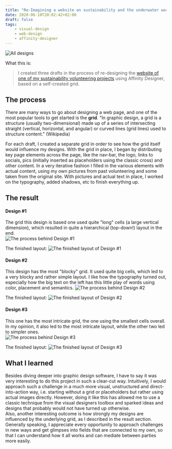 ```yaml
---
title: "Re-Imagining a website on sustainability and the underwater world"
date: 2020-06-10T20:02:42+02:00
draft: false
tags:
    - visual-design
    - web-design
    - affinity-designer
---
```


![All designs](/web-uww/AlleZusammen.png)

What this is:
> I created three drafts in the process of re-designing the [website of one of my sustainability volunteering projects](https://unterwasserwelten.org/) using Affinity Designer, based on a self-created grid.

## The process
There are many ways to go about designing a web page, and one of the most popular tools to get started is the **grid**. "In graphic design, a grid is a structure (usually two-dimensional) made up of a series of intersecting straight (vertical, horizontal, and angular) or curved lines (grid lines) used to structure content." (Wikipedia)

For each draft, I created a separate grid in order to see how the grid itself would influence my designs. With the grid in place, I began by distributing key page elements across the page, like the nav-bar, the logo, links to socials, pics (initially inserted as placeholders using the classic cross) and other content. In a very iterative fashion I filled in the various elements with actual content, using my own pictures from past volunteering and some taken from the original site. With pictures and actual text in place, I worked on the typography, added shadows, etc to finish everything up.

## The result
#### Design #1
The grid this design is based one used quite "long" cells (a large vertical dimension), which resulted in quite a hierarchical (top-down!) layout in the end.  
![The process behind Design #1](/web-uww/1process.gif)

The finished layout:
![The finished layout of Design #1](/web-uww/1.png)

#### Design #2
This design has the most "blocky" grid. It used quite big cells, which led to a very blocky and rather simple layout. I like how the typography turned out, especially how the big text on the left has this little play of words using color, placement and semantics.
![The process behind Design #2](/web-uww/2process.gif)

The finished layout:
![The finished layout of Design #2](/web-uww/2.png)

#### Design #3
This one has the most intricate grid, the one using the smallest cells overall. In my opinion, it also led to the most intricate layout, while the other two led to simpler ones.   
![The process behind Design #3](/web-uww/3process.gif)

The finished layout:
![The finished layout of Design #3](/web-uww/3.png)



## What I learned
Besides diving deeper into graphic design software, I have to say it was very interesting to do this project in such a clear-cut way. Intuitively, I would approach such a challenge in a much more visual, unstructured and direct-into-action way, i.e. starting without a grid or placeholders but rather using actual images directly. However, doing it like this has allowed me to use a classic technique from the visual designers toolbox and sparked ideas and designs that probably would not have turned up otherwise.  
Also, another interesting outcome is how strongly my designs are influenced by the underlying grid, as I described in the result section. Generally speaking, I appreciate every opportunity to approach challenges in new ways and get glimpses into fields that are connected to my own, so that I can understand how it all works and can mediate between parties more easily.